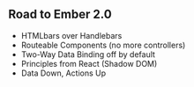 ## Road to Ember 2.0

* HTMLbars over Handlebars
* Routeable Components (no more controllers)
* Two-Way Data Binding off by default
* Principles from React (Shadow DOM)
* Data Down, Actions Up